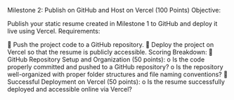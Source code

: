 Milestone 2: Publish on GitHub and Host on Vercel (100 Points)
Objective:

Publish your static resume created in Milestone 1 to GitHub and deploy it live using Vercel.
Requirements:

 Push the project code to a GitHub repository.
 Deploy the project on Vercel so that the resume is publicly accessible.
Scoring Breakdown:
 GitHub Repository Setup and Organization (50 points):
o Is the code properly committed and pushed to a GitHub repository?
o Is the repository well-organized with proper folder structures and file naming
conventions?
 Successful Deployment on Vercel (50 points):
o Is the resume successfully deployed and accessible online via Vercel? 
